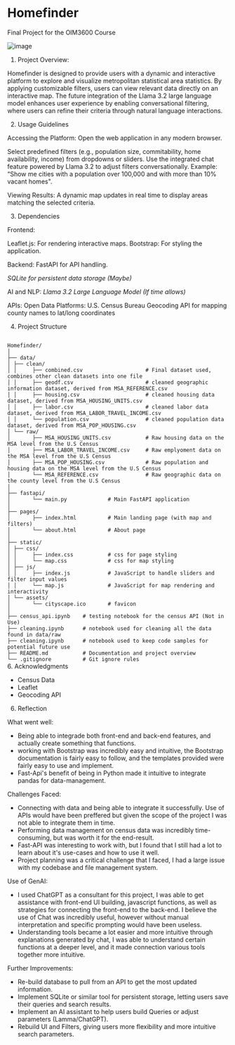 # Homefinder

Final Project for the OIM3600 Course

![image](https://github.com/user-attachments/assets/100b018e-0ada-40d7-bbe0-c37609f4791a)


1. Project Overview:

Homefinder is designed to provide users with a dynamic and interactive platform to explore and visualize metropolitan statistical area statistics. By applying customizable filters, users can view relevant data directly on an interactive map. The future integration of the Llama 3.2 large language model enhances user experience by enabling conversational filtering, where users can refine their criteria through natural language interactions.

2. Usage Guidelines

Accessing the Platform:
Open the web application in any modern browser.

Select predefined filters (e.g., population size, commitability, home availability, income) from dropdowns or sliders.
Use the integrated chat feature powered by Llama 3.2 to adjust filters conversationally. Example: “Show me cities with a population over 100,000 and with more than 10% vacant homes".

Viewing Results:
A dynamic map updates in real time to display areas matching the selected criteria.

3. Dependencies

Frontend:

Leaflet.js: For rendering interactive maps.
Bootstrap: For styling the application.

Backend:
FastAPI for API handling.

<i> SQLite for persistent data storage (Maybe) </i>

AI and NLP:
<i> Llama 3.2 Large Language Model (If time allows) </i>

APIs:
Open Data Platforms: U.S. Census Bureau
Geocoding API for mapping county names to lat/long coordinates

4. Project Structure

<code>
Homefinder/
│
├── data/
│ ├── clean/
│ │     ├── combined.csv                    # Final dataset used, combines other clean datasets into one file 
│ │     ├── geodf.csv                       # cleaned geographic information dataset, derived from MSA_REFERENCE.csv
│ │     ├── housing.csv                     # cleaned housing data dataset, derived from MSA_HOUSING_UNITS.csv
│ │     ├── labor.csv                       # cleaned labor data dataset, derived from MSA_LABOR_TRAVEL_INCOME.csv
│ │     └── population.csv                  # cleaned population data dataset, derived from MSA_POP_HOUSING.csv
│ └── raw/ 
│       ├── MSA_HOUSING_UNITS.csv           # Raw housing data on the MSA level from the U.S Census 
│       ├── MSA_LABOR_TRAVEL_INCOME.csv     # Raw emplyoment data on the MSA level from the U.S Census 
│       ├── MSA_POP_HOUSING.csv             # Raw population and housing data on the MSA level from the U.S Census 
│       └── MSA_REFERENCE.csv               # Raw geographic data on the county level from the U.S Census 
│ 
├── fastapi/ 
│       └── main.py             # Main FastAPI application 
│ 
├── pages/ 
│       ├── index.html          # Main landing page (with map and filters) 
│       └── about.html          # About page 
│ 
├── static/ 
│ ├── css/ 
│ │     ├── index.css           # css for page styling 
│ │     └── map.css             # css for map styling 
│ ├── js/ 
│ │     ├── index.js            # JavaScript to handle sliders and filter input values 
│ │     └── map.js              # JavaScript for map rendering and interactivity 
│ └── assets/ 
│       └── cityscape.ico       # favicon 
│ 
├── census_api.ipynb    # testing notebook for the census API (Not in Use) 
├── cleaning.ipynb      # notebook used for cleaning all the data found in data/raw 
├── cleaning.ipynb      # notebook used to keep code samples for potential future use 
├── README.md           # Documentation and project overview 
└── .gitignore          # Git ignore rules 
</code>
6. Acknowledgments

* Census Data
* Leaflet
* Geocoding API

6. Reflection

What went well: </br>
* Being able to integrade both front-end and back-end features, and actually create something that functions.
* working with Bootstrap was incredibly easy and intuitive, the Bootstrap documentation is fairly easy to follow, and the templates provided were fairly easy to use and implement.
* Fast-Api's benefit of being in Python made it intuitive to integrate pandas for data-management.

Challenges Faced: </br>
* Connecting with data and being able to integrate it successfully. Use of APIs would have been preffered but given the scope of the project I was not able to integrate them in time.
* Performing data management on census data was incredibly time-consuming, but was worth it for the end-result.
* Fast-API was interesting to work with, but I found that I still had a lot to learn about it's use-cases and how to use it well.
* Project planning was a critical challenge that I faced, I had a large issue with my codebase and file management system.

Use of GenAI: </br>
* I used ChatGPT as a consultant for this project, I was able to get assistance with front-end UI building, javascript functions, as well as strategies for connecting the front-end to the back-end. I believe the use of Chat was incredibly useful, however without manual interpretation and specific prompting would have been useless.
* Understanding tools became a lot easier and more intuitive through explanations generated by chat, I was able to understand certain functions at a deeper level, and it made connection various tools together more intuitive.

Further Improvements: </br>
* Re-build database to pull from an API to get the most updated information.
* Implement SQLite or similar tool for persistent storage, letting users save their queries and search results.
* Implement an AI assistant to help users build Queries or adjust parameters (Lamma/ChatGPT).
* Rebuild UI and Filters, giving users more flexibility and more intuitive search parameters.
